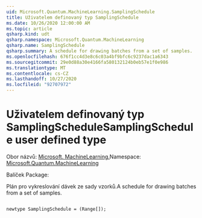 ```yaml
---
uid: Microsoft.Quantum.MachineLearning.SamplingSchedule
title: Uživatelem definovaný typ SamplingSchedule
ms.date: 10/26/2020 12:00:00 AM
ms.topic: article
qsharp.kind: udt
qsharp.namespace: Microsoft.Quantum.MachineLearning
qsharp.name: SamplingSchedule
qsharp.summary: A schedule for drawing batches from a set of samples.
ms.openlocfilehash: 676f1cc4d3e8c6c03a4bf9bfc6c9237dac1a6343
ms.sourcegitcommit: 29e0d88a30e4166fa580132124b0eb57e1f0e986
ms.translationtype: MT
ms.contentlocale: cs-CZ
ms.lasthandoff: 10/27/2020
ms.locfileid: "92707972"
---
```

# <a name="samplingschedule-user-defined-type"></a><span data-ttu-id="75e06-102">Uživatelem definovaný typ SamplingSchedule</span><span class="sxs-lookup"><span data-stu-id="75e06-102">SamplingSchedule user defined type</span></span>

<span data-ttu-id="75e06-103">Obor názvů: [Microsoft. MachineLearning.](xref:Microsoft.Quantum.MachineLearning)</span><span class="sxs-lookup"><span data-stu-id="75e06-103">Namespace: [Microsoft.Quantum.MachineLearning](xref:Microsoft.Quantum.MachineLearning)</span></span>

<span data-ttu-id="75e06-104">Balíček [](https://nuget.org/packages/)</span><span class="sxs-lookup"><span data-stu-id="75e06-104">Package: [](https://nuget.org/packages/)</span></span>


<span data-ttu-id="75e06-105">Plán pro vykreslování dávek ze sady vzorků.</span><span class="sxs-lookup"><span data-stu-id="75e06-105">A schedule for drawing batches from a set of samples.</span></span>

```qsharp

newtype SamplingSchedule = (Range[]);
```

